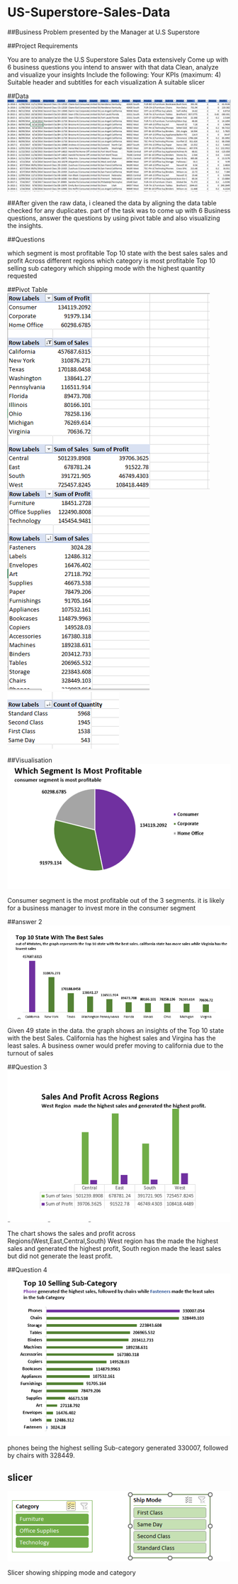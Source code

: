 # US-Superstore-Sales-Data

##Business Problem presented by the Manager at U.S Superstore

##Project Requirements

You are to analyze the U.S Superstore Sales Data extensively
Come up with 6 business questions you intend to answer with that data
Clean, analyze and visualize your insights 
Include the following:
Your KPIs (maximum: 4)
Suitable header and subtitles for each visualization
A suitable slicer

##Data
![](data.PNG)

##After given the raw data, i cleaned the data by aligning the data table
checked for any duplicates. part of the task was to come up with 6
Business questions, answer the questions by using pivot table and 
also visualizing the insights.

##Questions

which segment is most profitable
Top 10 state with the best sales
sales and profit Across different regions
which category is most profitable
Top 10 selling sub category
which shipping mode with the highest quantity requested

##Pivot Table
![](pivot.PNG)
![](pivot2.PNG)
![](pivot3.PNG)

##Visualisation
![](segment.PNG)

Consumer segment is the most profitable out of the 3 segments. it is
likely for a business manager to invest more in the consumer segment

##answer 2 
![](state.PNG)

Given 49 state in the data. the graph shows an insights of the Top
10 state with the best Sales.
California has the highest sales and Virgina has the least sales.
A business owner would prefer moving to california due to the turnout
of sales

##Question 3
![](Region.PNG)

The chart shows the sales and profit across Regions(West,East,Central,South)
West region has the made the highest sales and generated the highest profit,
South region made the least sales but did not generate the least profit.

##Question 4
![](Subcat.PNG)

phones being the highest selling Sub-category generated 330007, 
followed by chairs with 328449.
## slicer

![](slicer.PNG)

Slicer showing shipping mode and category


